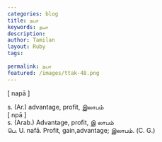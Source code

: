 ```yaml
---
categories: blog
title: நபா
keywords: நபா
description: 
author: Tamilan
layout: Ruby
tags: 
 
permalink: நபா
featured: /images/ttak-48.png
---
```

  
[ napā ]  
  
s. (Ar.) advantage, profit, இலாபம்  
[ npā ]  
s. (Arab.) Advantage, profit, இ லாபம்  
பெ. U. nafā. Profit, gain,advantage; இலாபம். (C. G.)